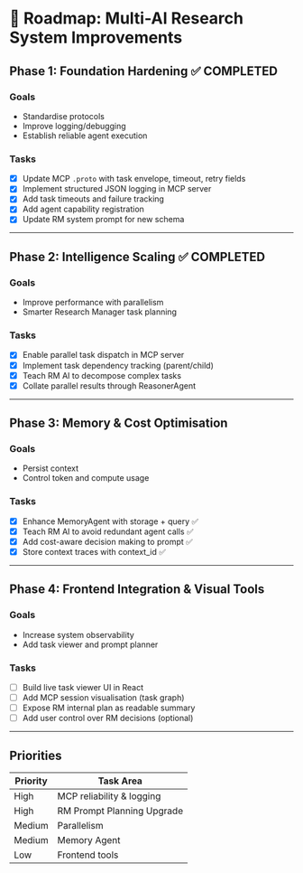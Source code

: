 # 🧭 Roadmap: Multi-AI Research System Improvements

## Phase 1: Foundation Hardening ✅ COMPLETED

### Goals

- Standardise protocols
- Improve logging/debugging
- Establish reliable agent execution

### Tasks

- [x] Update MCP `.proto` with task envelope, timeout, retry fields
- [x] Implement structured JSON logging in MCP server
- [x] Add task timeouts and failure tracking
- [x] Add agent capability registration
- [x] Update RM system prompt for new schema

---

## Phase 2: Intelligence Scaling ✅ COMPLETED

### Goals

- Improve performance with parallelism
- Smarter Research Manager task planning

### Tasks

- [x] Enable parallel task dispatch in MCP server
- [x] Implement task dependency tracking (parent/child)
- [x] Teach RM AI to decompose complex tasks
- [x] Collate parallel results through ReasonerAgent

---

## Phase 3: Memory & Cost Optimisation

### Goals

- Persist context
- Control token and compute usage

### Tasks

- [x] Enhance MemoryAgent with storage + query ✅
- [x] Teach RM AI to avoid redundant agent calls ✅
- [x] Add cost-aware decision making to prompt ✅
- [x] Store context traces with context_id ✅

---

## Phase 4: Frontend Integration & Visual Tools

### Goals

- Increase system observability
- Add task viewer and prompt planner

### Tasks

- [ ] Build live task viewer UI in React
- [ ] Add MCP session visualisation (task graph)
- [ ] Expose RM internal plan as readable summary
- [ ] Add user control over RM decisions (optional)

---

## Priorities

| Priority | Task Area                  |
| -------- | -------------------------- |
| High     | MCP reliability & logging  |
| High     | RM Prompt Planning Upgrade |
| Medium   | Parallelism                |
| Medium   | Memory Agent               |
| Low      | Frontend tools             |
